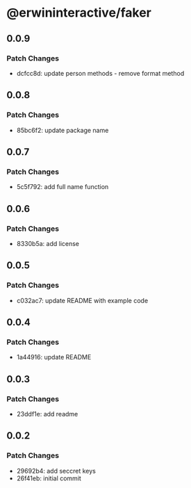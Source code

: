 # @erwininteractive/faker

## 0.0.9

### Patch Changes

- dcfcc8d: update person methods - remove format method

## 0.0.8

### Patch Changes

- 85bc6f2: update package name

## 0.0.7

### Patch Changes

- 5c5f792: add full name function

## 0.0.6

### Patch Changes

- 8330b5a: add license

## 0.0.5

### Patch Changes

- c032ac7: update README with example code

## 0.0.4

### Patch Changes

- 1a44916: update README

## 0.0.3

### Patch Changes

- 23ddf1e: add readme

## 0.0.2

### Patch Changes

- 29692b4: add seccret keys
- 26f41eb: initial commit
